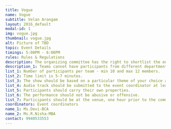 ```yaml
---
title: Vogue
name: Vogue
subtitle: Velan Arangam
layout: 2016_default
modal-id: 1
img: vogue.jpg
thumbnail: vogue.jpg
alt: Picture of TBD
topic: Event Details
timings: 5:00PM - 6:00PM
rules: Rules & Regulations
description: The organizing committee has the right to shortlist the entries, if the entries are too many.
description_1: Teams cannot have participants from different departments. 
list_1: Number of participants per team - min 10 and max 12 members.
list_2: Time limit is 5-7 minutes. 
list_3: The show should be based on a particular theme of your choice and should be portrayed through your performance.
list_4: Audio track should be submitted to the event coordinator at least 2 hours before the event in a CD/DVD.
list_5: Participants should carry their own properties.
list_6: The performance should not be abusive or offensive.
list_7: Participants should be at the venue, one hour prior to the commencement of the event.
coordinators: Event coordinators
name_1: Ms.Devi-BCA
name_2: Ms.R.Nisha-MBA
contact: 9940533553
---
```

